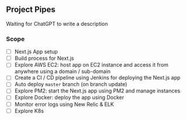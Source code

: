 ## Project Pipes

Waiting for ChatGPT to write a description

### Scope

- [ ] Next.js App setup
- [ ] Build process for Next.js
- [ ] Explore AWS EC2: host app on EC2 instance and access it from anywhere using a domain / sub-domain
- [ ] Create a CI / CD pipeline using Jenkins for deploying the Next.js app
- [ ] Auto deploy `master` branch (on branch update)
- [ ] Explore PM2: start the Next.js app using PM2 and manage instances
- [ ] Explore Docker: deploy the app using Docker
- [ ] Monitor error logs using New Relic & ELK
- [ ] Explore K8s